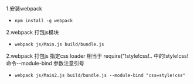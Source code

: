 1.安装webpack

- ```npm install -g webpack```

2.webpack 打包js模块

- ```webpack js/Main.js build/bundle.js``` 

2.webpack 打包js 指定css loader 相当于 require("!style!css!.. 中的!style!css!   命令--module-bind 参数注意引号

- ```webpack js/Main2.js build/bundle.js --module-bind "css=style!css"``` 



